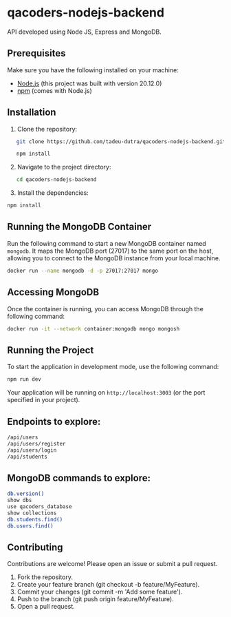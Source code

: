 # qacoders-nodejs-backend

API developed using Node JS, Express and MongoDB.

## Prerequisites

Make sure you have the following installed on your machine:

- [Node.js](https://nodejs.org/) (this project was built with version 20.12.0)
- [npm](https://www.npmjs.com/) (comes with Node.js)

## Installation

1. Clone the repository:

```bash
   git clone https://github.com/tadeu-dutra/qacoders-nodejs-backend.git

   npm install
```
2. Navigate to the project directory:

```bash
   cd qacoders-nodejs-backend
```

3. Install the dependencies:

```bash
npm install
```

## Running the MongoDB Container

Run the following command to start a new MongoDB container named `mongodb`. It maps the MongoDB port (27017) to the same port on the host, allowing you to connect to the MongoDB instance from your local machine.

```bash
docker run --name mongodb -d -p 27017:27017 mongo
```

## Accessing MongoDB

Once the container is running, you can access MongoDB through the following command:

```bash
docker run -it --network container:mongodb mongo mongosh
```

## Running the Project

To start the application in development mode, use the following command:

```bash
npm run dev
```

Your application will be running on `http://localhost:3003` (or the port specified in your project).


## Endpoints to explore:

```bash
/api/users
/api/users/register
/api/users/login
/api/students
```

## MongoDB commands to explore:

```bash
db.version()
show dbs
use qacoders_database
show collections
db.students.find()
db.users.find()
```

## Contributing

Contributions are welcome! Please open an issue or submit a pull request.

1. Fork the repository.
2. Create your feature branch (git checkout -b feature/MyFeature).
3. Commit your changes (git commit -m 'Add some feature').
4. Push to the branch (git push origin feature/MyFeature).
5. Open a pull request.